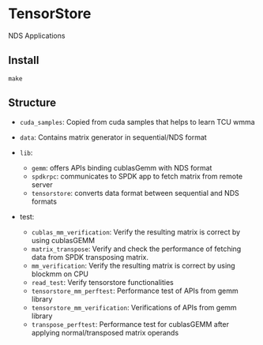 # TensorStore

NDS Applications 

## Install
```
make
```

## Structure

* `cuda_samples`: Copied from cuda samples that helps to learn TCU wmma

* `data`: Contains matrix generator in sequential/NDS format

* `lib`:
  * `gemm`: offers APIs binding cublasGemm with NDS format
  * `spdkrpc`: communicates to SPDK app to fetch matrix from remote server
  * `tensorstore`: converts data format between sequential and NDS formats

* test:
  * `cublas_mm_verification`: Verify the resulting matrix is correct by using cublasGEMM
  * `matrix_transpose`: Verify and check the performance of fetching data from SPDK transposing matrix.
  * `mm_verification`: Verify the resulting matrix is correct by using blockmm on CPU
  * `read_test`: Verify tensorstore functionalities
  * `tensorstore_mm_perftest`: Performance test of APIs from gemm library
  * `tensorstore_mm_verification`: Verifications of APIs from gemm library
  * `transpose_perftest`: Performance test for cublasGEMM after applying normal/transposed matrix operands
